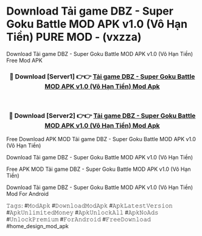 # Download Tải game DBZ - Super Goku Battle MOD APK v1.0 (Vô Hạn Tiền) PURE MOD - (vxzza)
Download Tải game DBZ - Super Goku Battle MOD APK v1.0 (Vô Hạn Tiền) Free Mod APK

<div align="center">
<h3>🔴 Download [Server1] 👉👉 <a href="https://apk-comot.site?title=Tải_game_DBZ_-_Super_Goku_Battle_MOD_APK_v1.0_(Vô_Hạn_Tiền)">Tải game DBZ - Super Goku Battle MOD APK v1.0 (Vô Hạn Tiền) Mod Apk</a></h3><br>

<h3>🔴 Download [Server2] 👉👉 <a href="https://apk-comot.site?title=Tải_game_DBZ_-_Super_Goku_Battle_MOD_APK_v1.0_(Vô_Hạn_Tiền)">Tải game DBZ - Super Goku Battle MOD APK v1.0 (Vô Hạn Tiền) Mod Apk</a></h3>
</div>


Free Download APK MOD Tải game DBZ - Super Goku Battle MOD APK v1.0 (Vô Hạn Tiền)

Download Tải game DBZ - Super Goku Battle MOD APK v1.0 (Vô Hạn Tiền) 

Free APK MOD Tải game DBZ - Super Goku Battle MOD APK v1.0 (Vô Hạn Tiền) 

Download Tải game DBZ - Super Goku Battle MOD APK v1.0 (Vô Hạn Tiền) Mod For Android

𝚃𝚊𝚐𝚜: #𝙼𝚘𝚍𝙰𝚙𝚔 #𝙳𝚘𝚠𝚗𝚕𝚘𝚊𝚍𝙼𝚘𝚍𝙰𝚙𝚔 #𝙰𝚙𝚔𝙻𝚊𝚝𝚎𝚜𝚝𝚅𝚎𝚛𝚜𝚒𝚘𝚗 #𝙰𝚙𝚔𝚄𝚗𝚕𝚒𝚖𝚒𝚝𝚎𝚍𝙼𝚘𝚗𝚎𝚢 #𝙰𝚙𝚔𝚄𝚗𝚕𝚘𝚌𝚔𝙰𝚕𝚕 #𝙰𝚙𝚔𝙽𝚘𝙰𝚍𝚜 #𝚄𝚗𝚕𝚘𝚌𝚔𝙿𝚛𝚎𝚖𝚒𝚞𝚖 #𝙵𝚘𝚛𝙰𝚗𝚍𝚛𝚘𝚒𝚍 #𝙵𝚛𝚎𝚎𝙳𝚘𝚠𝚗𝚕𝚘𝚊𝚍 #home_design_mod_apk